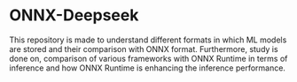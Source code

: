 # ONNX-Deepseek
This repository is made to understand different formats in which ML models are stored and their comparison with ONNX format. Furthermore, study is done on, comparison of various frameworks with ONNX Runtime in terms of inference and how ONNX Runtime is enhancing the inference performance.
